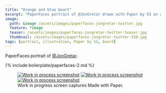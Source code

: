```yaml
---
title: "Orange and blue beart"
excerpt: "PaperFaces portrait of @JonGretar drawn with Paper by 53 on an iPad."
image: 
  path: &image /assets/images/paperfaces-jongretar-twitter.jpg 
  feature: *image
  teaser: /assets/images/paperfaces-jongretar-twitter-teaser.jpg
  thumbnail: /assets/images/paperfaces-jongretar-twitter-150.jpg
tags: [portrait, illustration, Paper by 53, beard]
---
```


PaperFaces portrait of [@JonGretar](https://twitter.com/jongretar).

{% include boilerplate/paperfaces-2.md %}

<figure class="third">
  <a href="/assets/images/paperfaces-jongretar-process-1-lg.jpg"><img src="/assets/images/paperfaces-jongretar-process-1-600.jpg" alt="Work in process screenshot"></a>
  <a href="/assets/images/paperfaces-jongretar-process-2-lg.jpg"><img src="/assets/images/paperfaces-jongretar-process-2-600.jpg" alt="Work in process screenshot"></a>
  <a href="/assets/images/paperfaces-jongretar-process-3-lg.jpg"><img src="/assets/images/paperfaces-jongretar-process-3-600.jpg" alt="Work in process screenshot"></a>
  <figcaption>Work in progress screen captures Made with Paper.</figcaption>
</figure>
